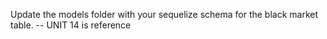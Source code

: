 Update the models folder with your sequelize schema for the black market table.  -- UNIT 14 is reference
